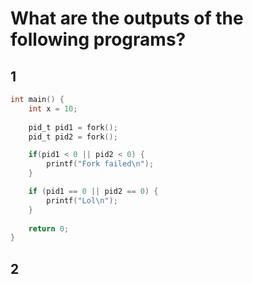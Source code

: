 # What are the outputs of the following programs?

## 1
```c
int main() {
    int x = 10;
    
    pid_t pid1 = fork(); 
    pid_t pid2 = fork();

    if(pid1 < 0 || pid2 < 0) {
        printf("Fork failed\n");
    }

    if (pid1 == 0 || pid2 == 0) {
        printf("Lol\n");
    } 
    
    return 0;
}
```

## 2
